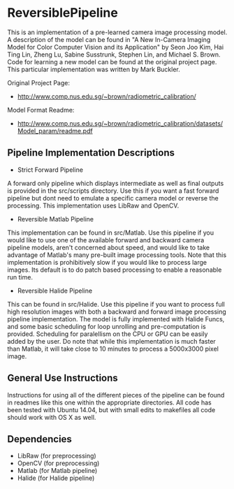 # ReversiblePipeline

This is an implementation of a pre-learned camera image
processing model. A description of the model can be found in
"A New In-Camera Imaging Model for Color Computer Vision 
and its Application" by Seon Joo Kim, Hai Ting Lin, Zheng Lu,
Sabine Susstrunk, Stephen Lin, and Michael S. Brown. Code for
learning a new model can be found at the original project 
page. This particular implementation was written by 
Mark Buckler.

Original Project Page:
* http://www.comp.nus.edu.sg/~brown/radiometric_calibration/

Model Format Readme:
* http://www.comp.nus.edu.sg/~brown/radiometric_calibration/datasets/Model_param/readme.pdf


## Pipeline Implementation Descriptions

* Strict Forward Pipeline

A forward only pipeline which displays intermediate as well as final
outputs is provided in the src/scripts directory. Use this if you 
want a fast forward pipeline but dont need to emulate a specific
camera model or reverse the processing. This implementation uses
LibRaw and OpenCV.

* Reversible Matlab Pipeline

This implementation can be found in src/Matlab. Use this pipeline
if you would like to use one of the available forward and backward
camera pipeline models, aren't concerned about speed, and would 
like to take advantage of Matlab's many pre-built image processing 
tools. Note that this implementation is prohibitively slow 
if you would like to process large images. Its default is to do 
patch based processing to enable a reasonable run time.

* Reversible Halide Pipeline

This can be found in src/Halide. Use this pipeline if you want to 
process full high resolution images with both a backward and 
forward image processing pipeline implementation. The model is 
fully implemented with Halide Funcs, and some basic scheduling
for loop unrolling and pre-computation is provided. Scheduling for
paralellism on the CPU or GPU can be easily added by the user.
Do note that while this implementation is much faster than Matlab,
it will take close to 10 minutes to process a 5000x3000 pixel image.

## General Use Instructions

Instructions for using all of the different pieces of the pipeline
can be found in readmes like this one within the appropriate 
directories. All code has been tested with Ubuntu 14.04, but with
small edits to makefiles all code should work with OS X as well.

## Dependencies

* LibRaw (for preprocessing)
* OpenCV (for preprocessing)
* Matlab (for Matlab pipeline)
* Halide (for Halide pipeline)
